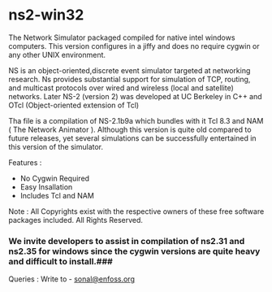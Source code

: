 ns2-win32
=========

The Network Simulator packaged compiled for native intel windows computers. This version configures in a jiffy and does no require cygwin or any other UNIX environment.

NS is an object-oriented,discrete event simulator targeted at networking research. Ns provides substantial support for simulation of TCP, routing, and multicast protocols over wired and wireless (local and satellite) networks. Later NS-2 (version 2) was developed at UC Berkeley in C++ and OTcl (Object-oriented extension of Tcl)

Tha file is a compilation of NS-2.1b9a which bundles with it Tcl 8.3 and NAM ( The Network Animator ). Although this version is quite old compared to future releases, yet several simulations can be successfully entertained in this version of the simulator.

Features :
  - No Cygwin Required
  - Easy Insallation
  - Includes Tcl and NAM

Note : All Copyrights exist with the respective owners of these free software packages included. All Rights Reserved.

### We invite developers to assist in compilation of ns2.31 and ns2.35 for windows since the cygwin versions are quite heavy and difficult to install.###

Queries : Write to - sonal@enfoss.org
